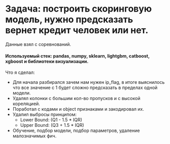 # Задача: построить скоринговую модель, нужно предсказать вернет кредит человек или нет.
Данные взял с соревнований.<br>
#### Используемый стек: pandas, numpy, sklearn, lightgbm, catboost, xgboost и библиотеки визуализации.

Что я сделал:
- Для начала разбирался зачем нам нужен ip_flag, в итоге выяснилось что все значение с 1 будет сложно предсказать в пределах одной модели.
- Удалял колонки с большим кол-во пропусков и с высокой кореляцией.
- Поработал с кодами и object признаками и закодировал их.
- Удалил выбросы принципом:
  - Lower Bound: (Q1 - 1.5 * IQR)
  - Upper Bound: (Q3 + 1.5 * IQR)
- Обучение, подбор модели, подбор параметров, удаление малозначимых фич.
